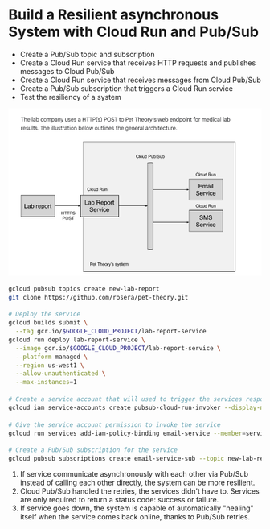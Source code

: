 # Build a Resilient asynchronous System with Cloud Run and Pub/Sub

* Create a Pub/Sub topic and subscription
* Create a Cloud Run service that receives HTTP requests and publishes messages to Cloud Pub/Sub
* Create a Cloud Run service that receives messages from Cloud Pub/Sub
* Create a Pub/Sub subscription that triggers a Cloud Run service
* Test the resiliency of a system

![Pub-Sub](./pub-sub-app.png)

```sh
gcloud pubsub topics create new-lab-report
git clone https://github.com/rosera/pet-theory.git

# Deploy the service
gcloud builds submit \
  --tag gcr.io/$GOOGLE_CLOUD_PROJECT/lab-report-service
gcloud run deploy lab-report-service \
  --image gcr.io/$GOOGLE_CLOUD_PROJECT/lab-report-service \
  --platform managed \
  --region us-west1 \
  --allow-unauthenticated \
  --max-instances=1

# Create a service account that will used to trigger the services responding to Pub/Sub messages
gcloud iam service-accounts create pubsub-cloud-run-invoker --display-name "PubSub Cloud Run Invoker"

# Give the service account permission to invoke the service
gcloud run services add-iam-policy-binding email-service --member=serviceAccount:pubsub-cloud-run-invoker@$GOOGLE_CLOUD_PROJECT.iam.gserviceaccount.com --role=roles/run.invoker --region us-west1 --platform managed

# Create a Pub/Sub subscription for the service
gcloud pubsub subscriptions create email-service-sub --topic new-lab-report --push-endpoint=$EMAIL_SERVICE_URL --push-auth-service-account=pubsub-cloud-run-invoker@$GOOGLE_CLOUD_PROJECT.iam.gserviceaccount.com
```

1. If service communicate asynchronously with each other via Pub/Sub instead of calling each other directly, the system can be more resilient.
2. Cloud Pub/Sub handled the retries, the services didn't have to. Services are only required to return a status code: success or failure.
3. If service goes down, the system is capable of automatically "healing" itself when the service comes back online, thanks to Pub/Sub retries.